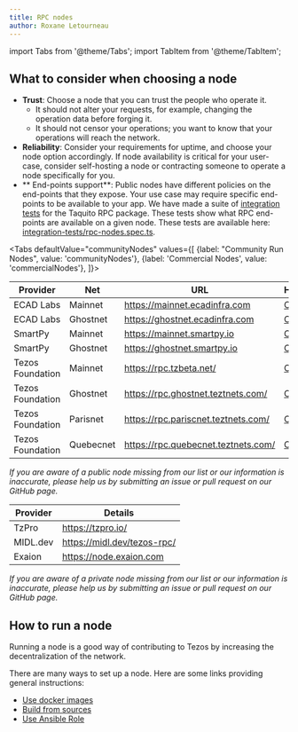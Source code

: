 ```yaml
---
title: RPC nodes
author: Roxane Letourneau
---
```

import Tabs from '@theme/Tabs';
import TabItem from '@theme/TabItem';

## What to consider when choosing a node

- **Trust**: Choose a node that you can trust the people who operate it.
    - It should not alter your requests, for example, changing the operation data before forging it.
    - It should not censor your operations; you want to know that your operations will reach the network.
- **Reliability**: Consider your requirements for uptime, and choose your node option accordingly. If node availability is critical for your user-case,  consider self-hosting a node or contracting someone to operate a node specifically for you.
- ** End-points support**: Public nodes have different policies on the end-points that they expose. Your use case may require specific end-points to be available to your app. We have made a suite of [integration tests](rpc_nodes_integration_test.md) for the Taquito RPC package. These tests show what RPC end-points are available on a given node. These tests are available here: [integration-tests/rpc-nodes.spec.ts](https://github.com/ecadlabs/taquito/blob/master/integration-tests/rpc-nodes.spec.ts).

<Tabs
defaultValue="communityNodes"
values={[
{label: "Community Run Nodes", value: 'communityNodes'},
{label: 'Commercial Nodes', value: 'commercialNodes'},
]}>
<TabItem value="communityNodes">

| Provider         | Net          | URL                                       | Header                                                                          |
|------------------|--------------|-------------------------------------------|---------------------------------------------------------------------------------|
| ECAD Labs        | Mainnet      | https://mainnet.ecadinfra.com             | [Check](https://mainnet.ecadinfra.com/chains/main/blocks/head/header)           |
| ECAD Labs        | Ghostnet     | https://ghostnet.ecadinfra.com            | [Check](https://ghostnet.ecadinfra.com/chains/main/blocks/head/header)          |
| SmartPy          | Mainnet      | https://mainnet.smartpy.io                | [Check](https://mainnet.smartpy.io/chains/main/blocks/head/header)              |
| SmartPy          | Ghostnet     | https://ghostnet.smartpy.io               | [Check](https://ghostnet.smartpy.io/chains/main/blocks/head/header)             |
| Tezos Foundation | Mainnet      | https://rpc.tzbeta.net/                   | [Check](https://rpc.tzbeta.net/chains/main/blocks/head/header)                  |
| Tezos Foundation | Ghostnet     | https://rpc.ghostnet.teztnets.com/        | [Check](https://rpc.ghostnet.teztnets.com/chains/main/blocks/head/header)       |
| Tezos Foundation | Parisnet     | https://rpc.pariscnet.teztnets.com/       | [Check](https://rpc.pariscnet.teztnets.com/chains/main/blocks/head/header)      |
| Tezos Foundation | Quebecnet    | https://rpc.quebecnet.teztnets.com/       | [Check](https://rpc.quebecnet.teztnets.com/chains/main/blocks/head/header)      |


*If you are aware of a public node missing from our list or our information is inaccurate, please help us by submitting an issue or pull request on our GitHub page.*
</TabItem>
  <TabItem value="commercialNodes">

| Provider         |  Details                                    |
|------------------|---------------------------------------------|
| TzPro            |  https://tzpro.io/                          |
| MIDL.dev         |  https://midl.dev/tezos-rpc/                |
| Exaion           |  https://node.exaion.com                    |

*If you are aware of a private node missing from our list or our information is inaccurate, please help us by submitting an issue or pull request on our GitHub page.*

  </TabItem>
</Tabs>

## How to run a node

Running a node is a good way of contributing to Tezos by increasing the decentralization of the network.

There are many ways to set up a node. Here are some links providing general instructions:

- [Use docker images](https://tezos.gitlab.io/introduction/howtoget.html#docker-images)
- [Build from sources](https://tezos.gitlab.io/introduction/howtoget.html#docker-images)
- [Use Ansible Role](https://github.com/ecadlabs/ansible-role-tezos-node/blob/master/README.md)
